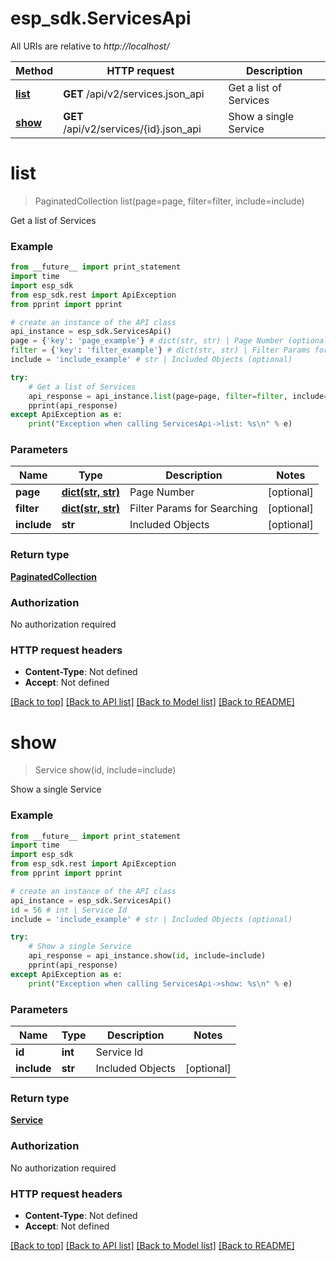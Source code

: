 # esp_sdk.ServicesApi

All URIs are relative to *http://localhost/*

Method | HTTP request | Description
------------- | ------------- | -------------
[**list**](ServicesApi.md#list) | **GET** /api/v2/services.json_api | Get a list of Services
[**show**](ServicesApi.md#show) | **GET** /api/v2/services/{id}.json_api | Show a single Service


# **list**
> PaginatedCollection list(page=page, filter=filter, include=include)

Get a list of Services

### Example 
```python
from __future__ import print_statement
import time
import esp_sdk
from esp_sdk.rest import ApiException
from pprint import pprint

# create an instance of the API class
api_instance = esp_sdk.ServicesApi()
page = {'key': 'page_example'} # dict(str, str) | Page Number (optional)
filter = {'key': 'filter_example'} # dict(str, str) | Filter Params for Searching (optional)
include = 'include_example' # str | Included Objects (optional)

try: 
    # Get a list of Services
    api_response = api_instance.list(page=page, filter=filter, include=include)
    pprint(api_response)
except ApiException as e:
    print("Exception when calling ServicesApi->list: %s\n" % e)
```

### Parameters

Name | Type | Description  | Notes
------------- | ------------- | ------------- | -------------
 **page** | [**dict(str, str)**](str.md)| Page Number | [optional] 
 **filter** | [**dict(str, str)**](str.md)| Filter Params for Searching | [optional] 
 **include** | **str**| Included Objects | [optional] 

### Return type

[**PaginatedCollection**](PaginatedCollection.md)

### Authorization

No authorization required

### HTTP request headers

 - **Content-Type**: Not defined
 - **Accept**: Not defined

[[Back to top]](#) [[Back to API list]](../README.md#documentation-for-api-endpoints) [[Back to Model list]](../README.md#documentation-for-models) [[Back to README]](../README.md)

# **show**
> Service show(id, include=include)

Show a single Service

### Example 
```python
from __future__ import print_statement
import time
import esp_sdk
from esp_sdk.rest import ApiException
from pprint import pprint

# create an instance of the API class
api_instance = esp_sdk.ServicesApi()
id = 56 # int | Service Id
include = 'include_example' # str | Included Objects (optional)

try: 
    # Show a single Service
    api_response = api_instance.show(id, include=include)
    pprint(api_response)
except ApiException as e:
    print("Exception when calling ServicesApi->show: %s\n" % e)
```

### Parameters

Name | Type | Description  | Notes
------------- | ------------- | ------------- | -------------
 **id** | **int**| Service Id | 
 **include** | **str**| Included Objects | [optional] 

### Return type

[**Service**](Service.md)

### Authorization

No authorization required

### HTTP request headers

 - **Content-Type**: Not defined
 - **Accept**: Not defined

[[Back to top]](#) [[Back to API list]](../README.md#documentation-for-api-endpoints) [[Back to Model list]](../README.md#documentation-for-models) [[Back to README]](../README.md)

